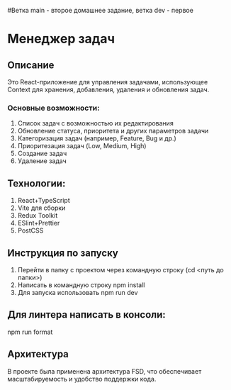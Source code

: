 #Ветка main - второе домашнее задание, ветка dev - первое
# Менеджер задач

## Описание
Это React-приложение для управления задачами, использующее Context для хранения, добавления, удаления и обновления задач.
### Основные возможности:
1. Список задач с возможностью их редактирования
2. Обновление статуса, приоритета и других параметров задачи
3. Категоризация задач (например, Feature, Bug и др.)
4. Приоритезация задач (Low, Medium, High)
5. Создание задач
6. Удаление задач
## Технологии:
1. React+TypeScript
3. Vite для сборки
4. Redux Toolkit
5. ESlint+Prettier
6. PostCSS
## Инструкция по запуску
1. Перейти в папку с проектом через командную строку (cd <путь до папки>)
2. Написать в командную строку npm install
3. Для запуска использовать npm run dev
## Для линтера написать в консоли:
npm run format
## Архитектура
В проекте была применена архитектура FSD, что обеспечивает масштабируемость и удобство поддержки кода.
